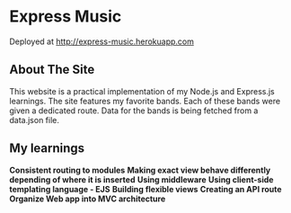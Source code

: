 # Express Music

Deployed at http://express-music.herokuapp.com

## About The Site

This website is a practical implementation of my Node.js and Express.js learnings. The site features my favorite bands. Each of these bands were given a dedicated route. Data for the bands is being fetched from a data.json file.


## My learnings

**Consistent routing to modules**
**Making exact view behave differently depending of where it is inserted**
**Using middleware**
**Using client-side templating language - EJS**
**Building flexible views**
**Creating an API route**
**Organize Web app into MVC architecture**
